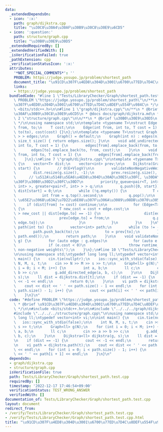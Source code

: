 ```yaml
---
data:
  _extendedDependsOn:
  - icon: ':x:'
    path: graph/dijkstra.cpp
    title: "\u30C0\u30A4\u30AF\u30B9\u30C8\u30E9\u6CD5"
  - icon: ':question:'
    path: structure/graph.cpp
    title: "\u30B0\u30E9\u30D5"
  _extendedRequiredBy: []
  _extendedVerifiedWith: []
  _isVerificationFailed: true
  _pathExtension: cpp
  _verificationStatusIcon: ':x:'
  attributes:
    '*NOT_SPECIAL_COMMENTS*': ''
    PROBLEM: https://judge.yosupo.jp/problem/shortest_path
    document_title: "\u91CD\u307F\u4ED8\u304D\u3001\u6700\u77ED\u7D4C\u8DEF\u554F\u984C"
    links:
    - https://judge.yosupo.jp/problem/shortest_path
  bundledCode: "#line 1 \"Tests/LibraryChecker/Graph/shortest_path.test.cpp\"\n#define\
    \ PROBLEM \"https://judge.yosupo.jp/problem/shortest_path\"\n/**\n * @brief \u91CD\
    \u307F\u4ED8\u304D\u3001\u6700\u77ED\u7D4C\u8DEF\u554F\u984C\n */\n\n#include\
    \ <bits/stdc++.h>\n\n#line 1 \"graph/dijkstra.cpp\"\n/**\n * @brief \u30C0\u30A4\
    \u30AF\u30B9\u30C8\u30E9\u6CD5\n * @docs docs/graph/dijkstra.md\n */\n\n#line\
    \ 2 \"structure/graph.cpp\"\n\n/**\n * @brief \u30B0\u30E9\u30D5\n * @docs docs/structure/graph.md\n\
    \ */\n\nusing namespace std;\n\ntemplate <typename T>\nstruct Edge {\n    int\
    \ from, to;\n    T cost;\n\n    Edge(int from, int to, T cost = 1) : from(from),\
    \ to(to), cost(cost) {}\n};\n\ntemplate <typename T>\nstruct Graph {\n    vector<vector<Edge<T>\
    \ > > edges;\n\n    Graph() = default;\n    Graph(int n) : edges(n) {}\n\n   \
    \ size_t size() { return edges.size(); }\n\n    void add_undirected_edge(int from,\
    \ int to, T cost = 1) {\n        edges[from].emplace_back(from, to, cost);\n \
    \       edges[to].emplace_back(to, from, cost);\n    }\n\n    void add_directed_edge(int\
    \ from, int to, T cost = 1) {\n        edges[from].emplace_back(from, to, cost);\n\
    \    }\n};\n#line 7 \"graph/dijkstra.cpp\"\n\ntemplate <typename T>\nstruct Dijkstra\
    \ {\n    vector<T> dist;\n    vector<int> prev;\n\n    Dijkstra(Graph<T> g, int\
    \ start) {\n        // O(E+VlogV)\n\n        validateNonNegativeWeights(g);\n\n\
    \        dist.resize(g.size(), -1);\n        prev.resize(g.size(), -1);\n\n  \
    \      // \u512A\u5148\u5EA6\u4ED8\u304D\u30AD\u30E5\u30FC, \u30DA\u30A2\u30EA\
    \u30F3\u30B0\u30D2\u30FC\u30D7\n        priority_queue<pair<T, int>, vector<pair<T,\
    \ int> >, greater<pair<T, int> > > q;\n\n        q.push({0, start});\n       \
    \ dist[start] = 0;\n\n        while (!q.empty()) {\n            T cost = q.top().first;\n\
    \            int from = q.top().second;\n            q.pop();\n\n            //\
    \ \u65E2\u306B\u63A2\u7D22\u6E08\u307F\u306A\u3089\u98DB\u3070\u3059\n       \
    \     if (dist[from] != cost) continue;\n\n            for (Edge<T> edge : g.edges[from])\
    \ {\n                T new_cost = cost + edge.cost;\n                if (dist[edge.to]\
    \ > new_cost || dist[edge.to] == -1) {\n                    dist[edge.to] = new_cost;\n\
    \                    prev[edge.to] = from;\n                    q.push({new_cost,\
    \ edge.to});\n                }\n            }\n        }\n    }\n\n    vector<int>\
    \ path(int to) {\n        vector<int> path;\n        while (to != -1) {\n    \
    \        path.push_back(to);\n            to = prev[to];\n        }\n        reverse(path.begin(),\
    \ path.end());\n        return path;\n    }\n\n    void validateNonNegativeWeights(Graph<T>\
    \ g) {\n        for (auto edge : g.edges)\n            for (auto e : edge)\n \
    \               if (e.cost < 0)\n                    throw runtime_error(\"Not\
    \ non-negative weights\");\n    }\n};\n#line 10 \"Tests/LibraryChecker/Graph/shortest_path.test.cpp\"\
    \n\nusing namespace std;\ntypedef long long ll;\ntypedef vector<int> vi;\n\nint\
    \ main() {\n    cin.tie(nullptr);\n    ios::sync_with_stdio(false);\n\n    int\
    \ N, M, s, t;\n    cin >> N >> M >> s >> t;\n\n    Graph<ll> g(N);\n    for (int\
    \ i = 0; i < M; i++) {\n        int a, b;\n        ll c;\n        cin >> a >>\
    \ b >> c;\n        g.add_directed_edge(a, b, c);\n    }\n\n    Dijkstra<ll> dijkstra(g,\
    \ s);\n    ll dist = dijkstra.dist[t];\n\n    if (dist == -1) {\n        cout\
    \ << -1 << endl;\n        return 0;\n    }\n\n    vi path = dijkstra.path(t);\n\
    \    cout << dist << ' ' << path.size() - 1 << endl;\n    for (int i = 0; i <\
    \ path.size() - 1; i++) {\n        cout << path[i] << ' ' << path[i + 1] << endl;\n\
    \    }\n}\n"
  code: "#define PROBLEM \"https://judge.yosupo.jp/problem/shortest_path\"\n/**\n\
    \ * @brief \u91CD\u307F\u4ED8\u304D\u3001\u6700\u77ED\u7D4C\u8DEF\u554F\u984C\n\
    \ */\n\n#include <bits/stdc++.h>\n\n#include \"../../../graph/dijkstra.cpp\"\n\
    #include \"../../../structure/graph.cpp\"\n\nusing namespace std;\ntypedef long\
    \ long ll;\ntypedef vector<int> vi;\n\nint main() {\n    cin.tie(nullptr);\n \
    \   ios::sync_with_stdio(false);\n\n    int N, M, s, t;\n    cin >> N >> M >>\
    \ s >> t;\n\n    Graph<ll> g(N);\n    for (int i = 0; i < M; i++) {\n        int\
    \ a, b;\n        ll c;\n        cin >> a >> b >> c;\n        g.add_directed_edge(a,\
    \ b, c);\n    }\n\n    Dijkstra<ll> dijkstra(g, s);\n    ll dist = dijkstra.dist[t];\n\
    \n    if (dist == -1) {\n        cout << -1 << endl;\n        return 0;\n    }\n\
    \n    vi path = dijkstra.path(t);\n    cout << dist << ' ' << path.size() - 1\
    \ << endl;\n    for (int i = 0; i < path.size() - 1; i++) {\n        cout << path[i]\
    \ << ' ' << path[i + 1] << endl;\n    }\n}\n"
  dependsOn:
  - graph/dijkstra.cpp
  - structure/graph.cpp
  isVerificationFile: true
  path: Tests/LibraryChecker/Graph/shortest_path.test.cpp
  requiredBy: []
  timestamp: '2022-12-17 17:46:54+09:00'
  verificationStatus: TEST_WRONG_ANSWER
  verifiedWith: []
documentation_of: Tests/LibraryChecker/Graph/shortest_path.test.cpp
layout: document
redirect_from:
- /verify/Tests/LibraryChecker/Graph/shortest_path.test.cpp
- /verify/Tests/LibraryChecker/Graph/shortest_path.test.cpp.html
title: "\u91CD\u307F\u4ED8\u304D\u3001\u6700\u77ED\u7D4C\u8DEF\u554F\u984C"
---
```

